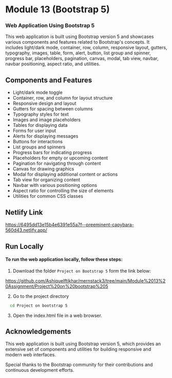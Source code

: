 
# Module 13  (Bootstrap 5)
### Web Application Using Bootstrap 5

This web application is built using Bootstrap version 5 and showcases various components and features related to Bootstrap's concepts. It includes light/dark mode, container, row, column, responsive layout, gutters, typography, images, table, form, alert, button, list group and spinner, progress bar, placeholders, pagination, canvas, modal, tab view, navbar, navbar positioning, aspect ratio, and utilities.




## Components and Features

- Light/dark mode toggle
- Container, row, and column for layout structure
- Responsive design and layout
- Gutters for spacing between columns
- Typography styles for text
- Images and image placeholders
- Tables for displaying data
- Forms for user input
- Alerts for displaying messages
- Buttons for interactions
- List groups and spinners
- Progress bars for indicating progress
- Placeholders for empty or upcoming content
- Pagination for navigating through content
- Canvas for drawing graphics
- Modal for displaying additional content or actions
- Tab view for organizing content
- Navbar with various positioning options
- Aspect ratio for controlling the size of elements
- Utilities for common CSS classes

## Netlify Link

https://6495dd13e15b4e6391e55a7f--preeminent-capybara-560d43.netlify.app/

## Run Locally

#### To run the web application locally, follow these steps:

1. Download the folder ```Project on Bootstrap 5``` form the link below:

https://github.com/AshiqueIftikhar/mernstack3/tree/main/Module%2013%20Assignment/Project%20on%20bootstrap%205

2. Go to the project directory

```bash
  cd Project on bootstrap 5
```
3. Open the index.html file in a web browser.



## Acknowledgements

This web application is built using Bootstrap version 5, which provides an extensive set of components and utilities for building responsive and modern web interfaces.

Special thanks to the Bootstrap community for their contributions and continuous development efforts.

